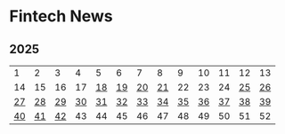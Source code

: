 # Fintech News



## 2025

|                            |                            |                            |                            |                            |                            |                            |                            |                            |                            |                            |                            |                            |
| -------------------------- | -------------------------- | -------------------------- | -------------------------- | -------------------------- | -------------------------- | -------------------------- | -------------------------- | -------------------------- | -------------------------- | -------------------------- | -------------------------- | -------------------------- |
| 1                          | 2                          | 3                          | 4                          | 5                          | 6                          | 7                          | 8                          | 9                          | 10                         | 11                         | 12                         | 13                         |
| 14                         | 15                         | 16                         | 17                         | [18](docs/2025/2025_18.md) | [19](docs/2025/2025_19.md) | [20](docs/2025/2025_20.md) | [21](docs/2025/2025_21.md) | 22                         | 23                         | 24                         | [25](docs/2025/2025_25.md) | [26](docs/2025/2025_26.md) |
| [27](docs/2025/2025_27.md) | [28](docs/2025/2025_28.md) | [29](docs/2025/2025_29.md) | [30](docs/2025/2025_30.md) | [31](docs/2025/2025_31.md) | [32](docs/2025/2025_32.md) | [33](docs/2025/2025_33.md) | [34](docs/2025/2025_34.md) | [35](docs/2025/2025_35.md) | [36](docs/2025/2025_36.md) | [37](docs/2025/2025_37.md) | [38](docs/2025/2025_38.md) | [39](docs/2025/2025_39.md) |
| [40](docs/2025/2025_40.md) | [41](docs/2025/2025_41.md) | [42](docs/2025/2025_42.md) | 43                         | 44                         | 45                         | 46                         | 47                         | 48                         | 49                         | 50                         | 51                         | 52                         |

